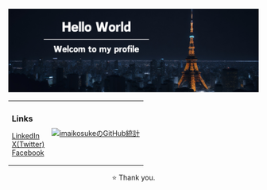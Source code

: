 <!-- ヘッダー画像 -->
<p align="center">
  <img src="./githubProfile.png" alt="Hello World. Welcome to my profile.">
</p>

<!-- メイン -->
<table>
  <tr>
    <!-- ソーシャルメディアのリンク -->
    <td align="left">
      <h3>Links</h3>
      <p>
        <a href="https://www.linkedin.com/in/imaikosuke/">LinkedIn</a><br>
        <a href="https://twitter.com/imai_code">X(Twitter)</a><br>
        <a href="https://www.facebook.com/profile.php?id=61553206050572">Facebook</a>
      </p>
    </td>
    <!-- GitHubの統計 -->
    <td align="right">
      <a href="https://github.com/imaikosuke">
        <img src="https://github-readme-stats.vercel.app/api?username=imaikosuke&show_icons=true&theme=vue" alt="imaikosukeのGitHub統計">
      </a>
    </td>
  </tr>
</table>

<!-- フッター -->
<p align="center">⭐️ Thank you.</p>
